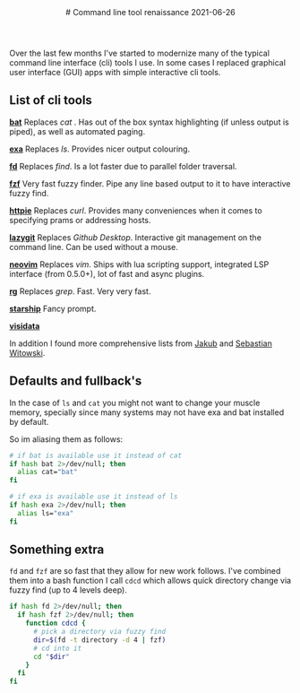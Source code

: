 <header>
# Command line tool renaissance
<time class="article-date" date="2021-06-26">2021-06-26</time>
</header>

Over the last few months I've started to modernize many of the typical command
line interface (cli) tools I use. In some cases I replaced graphical user
interface (GUI) apps with simple interactive cli tools.

## List of cli tools

**[bat](https://github.com/sharkdp/bat)**
Replaces _cat_ . Has out of the box syntax highlighting (if unless output is
piped), as well as automated paging.

**[exa](https://github.com/ogham/exa)**
Replaces _ls_. Provides nicer output colouring.

**[fd](https://github.com/sharkdp/fd)**
Replaces _find_. Is a lot faster due to parallel folder traversal.

**[fzf](https://github.com/junegunn/fzf)**
Very fast fuzzy finder. Pipe any line based output to it to have interactive
fuzzy find.

**[httpie](https://httpie.io)**
Replaces _curl_. Provides many conveniences when it comes to specifying prams or
addressing hosts.

**[lazygit](https://github.com/jesseduffield/lazygit)**
Replaces _Github Desktop_. Interactive git management on the command line. Can
be used without a mouse.

**[neovim](https://neovim.io)**
Replaces _vim_. Ships with lua scripting support, integrated LSP interface (from
0.5.0+), lot of fast and async plugins.

**[rg](https://github.com/BurntSushi/ripgrep)**
Replaces _grep_. Fast. Very very fast.

**[starship](https://starship.rs/guide/)**
Fancy prompt.

**[visidata](https://www.visidata.org)**



In addition I found more comprehensive lists from
[Jakub](https://zaiste.net/posts/shell-commands-rust/)
and [Sebastian Witowski](https://switowski.com/blog/favorite-cli-tools).

## Defaults and fullback's

In the case of `ls` and `cat` you might not want to change your muscle memory,
specially since many systems may not have exa and bat installed by default.

So im aliasing them as follows:

```bash
# if bat is available use it instead of cat
if hash bat 2>/dev/null; then
  alias cat="bat"
fi

# if exa is available use it instead of ls
if hash exa 2>/dev/null; then
  alias ls="exa"
fi
```

## Something extra

`fd` and `fzf` are so fast that they allow for new work follows.
I've combined them into a bash function I call `cdcd` which allows quick
directory change via fuzzy find (up to 4 levels deep).


```bash
if hash fd 2>/dev/null; then
  if hash fzf 2>/dev/null; then
    function cdcd {
      # pick a directory via fuzzy find
      dir=$(fd -t directory -d 4 | fzf)
      # cd into it
      cd "$dir"
    }
  fi
fi
```
